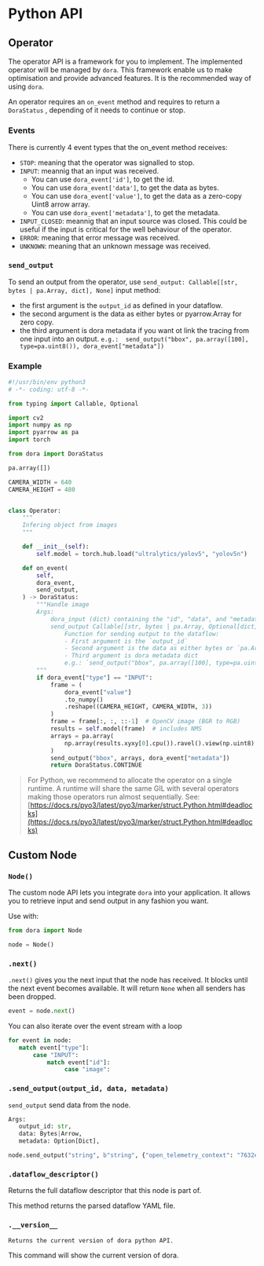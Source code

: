# Python API

<!---
This file is auto-generated using:
npm run update-python-api
-->

## Operator

The operator API is a framework for you to implement. The implemented operator will be managed by `dora`. This framework enable us to make optimisation and provide advanced features. It is the recommended way of using `dora`.

An operator requires an `on_event` method and requires to return a `DoraStatus` , depending of it needs to continue or stop.

### Events

There is currently 4 event types that the on_event method receives:

- `STOP`: meaning that the operator was signalled to stop.
- `INPUT`: meannig that an input was received.
  - You can use `dora_event['id']`, to get the id.
  - You can use `dora_event['data']`, to get the data as bytes.
  - You can use `dora_event['value']`, to get the data as a zero-copy Uint8 arrow array.
  - You can use `dora_event['metadata']`, to get the metadata.
- `INPUT_CLOSED`: meannig that an input source was closed. This could be useful if the input is critical for the well behaviour of the operator.
- `ERROR`: meaning that error message was received.
- `UNKNOWN`: meaning that an unknown message was received.

### `send_output`

To send an output from the operator, use `send_output: Callable[[str, bytes | pa.Array, dict], None]` input method:

- the first argument is the `output_id` as defined in your dataflow.
- the second argument is the data as either bytes or pyarrow.Array for zero copy.
- the third argument is dora metadata if you want ot link the tracing from one input into an output.
  `e.g.:  send_output("bbox", pa.array([100], type=pa.uint8()), dora_event["metadata"])`

### Example

```python
#!/usr/bin/env python3
# -*- coding: utf-8 -*-

from typing import Callable, Optional

import cv2
import numpy as np
import pyarrow as pa
import torch

from dora import DoraStatus

pa.array([])

CAMERA_WIDTH = 640
CAMERA_HEIGHT = 480


class Operator:
    """
    Infering object from images
    """

    def __init__(self):
        self.model = torch.hub.load("ultralytics/yolov5", "yolov5n")

    def on_event(
        self,
        dora_event,
        send_output,
    ) -> DoraStatus:
        """Handle image
        Args:
            dora_input (dict) containing the "id", "data", and "metadata"
            send_output Callable[[str, bytes | pa.Array, Optional[dict]], None]:
                Function for sending output to the dataflow:
                - First argument is the `output_id`
                - Second argument is the data as either bytes or `pa.Array`
                - Third argument is dora metadata dict
                e.g.: `send_output("bbox", pa.array([100], type=pa.uint8()), dora_event["metadata"])`
        """
        if dora_event["type"] == "INPUT":
            frame = (
                dora_event["value"]
                .to_numpy()
                .reshape((CAMERA_HEIGHT, CAMERA_WIDTH, 3))
            )
            frame = frame[:, :, ::-1]  # OpenCV image (BGR to RGB)
            results = self.model(frame)  # includes NMS
            arrays = pa.array(
                np.array(results.xyxy[0].cpu()).ravel().view(np.uint8)
            )
            send_output("bbox", arrays, dora_event["metadata"])
            return DoraStatus.CONTINUE
```

> For Python, we recommend to allocate the operator on a single runtime. A runtime will share the same GIL with several operators making those operators run almost sequentially. See: [https://docs.rs/pyo3/latest/pyo3/marker/struct.Python.html#deadlocks](https://docs.rs/pyo3/latest/pyo3/marker/struct.Python.html#deadlocks)

## Custom Node

### `Node()`

The custom node API lets you integrate `dora` into your application.
It allows you to retrieve input and send output in any fashion you want.

Use with:

```python
from dora import Node

node = Node()
```

### `.next()`

`.next()` gives you the next input that the node has received.
It blocks until the next event becomes available.
It will return `None` when all senders has been dropped.

```python
event = node.next()
```

You can also iterate over the event stream with a loop

```python
for event in node:
   match event["type"]:
       case "INPUT":
           match event["id"]:
                case "image":
```

### `.send_output(output_id, data, metadata)`

`send_output` send data from the node.

```python
Args:
   output_id: str,
   data: Bytes|Arrow,
   metadata: Option[Dict],
```

```python
node.send_output("string", b"string", {"open_telemetry_context": "7632e76"})
```

### `.dataflow_descriptor()`

Returns the full dataflow descriptor that this node is part of.

This method returns the parsed dataflow YAML file.

### `.__version__`

```
Returns the current version of dora python API.
```

This command will show the current version of dora.

